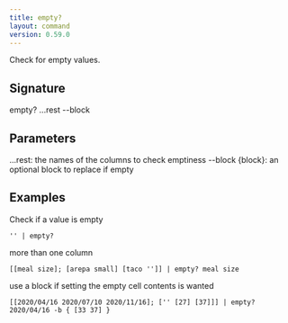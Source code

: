 ```yaml
---
title: empty?
layout: command
version: 0.59.0
---
```


Check for empty values.

## Signature

empty? ...rest --block

## Parameters

  ...rest: the names of the columns to check emptiness
  --block {block}: an optional block to replace if empty

## Examples

Check if a value is empty
```shell
'' | empty?
```

more than one column
```shell
[[meal size]; [arepa small] [taco '']] | empty? meal size
```

use a block if setting the empty cell contents is wanted
```shell
[[2020/04/16 2020/07/10 2020/11/16]; ['' [27] [37]]] | empty? 2020/04/16 -b { [33 37] }
```

